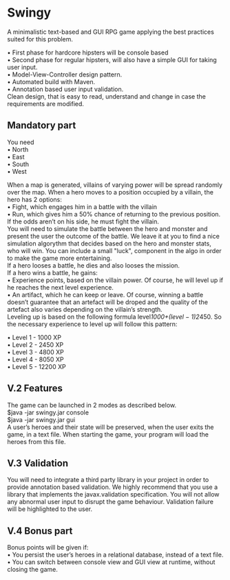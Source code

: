 # Swingy  

A minimalistic text-based and GUI RPG game applying the best
practices suited for this problem. 

• First phase for hardcore hipsters will be console based  
• Second phase for regular hipsters, will also have a simple GUI for taking user
input.  
• Model-View-Controller design pattern.  
• Automated build with Maven.  
• Annotation based user input validation.  
Clean design, that is easy to read, understand and change in case the requirements are modified. 

## Mandatory part  
You need  
• North  
• East  
• South  
• West  

When a map is generated, villains of varying power will be spread randomly over the
map. When a hero moves to a position occupied by a villain, the hero has 2 options:  
• Fight, which engages him in a battle with the villain  
• Run, which gives him a 50% chance of returning to the previous position. If the
odds aren’t on his side, he must fight the villain.  
You will need to simulate the battle between the hero and monster and present the
user the outcome of the battle. We leave it at you to find a nice simulation algorythm
that decides based on the hero and monster stats, who will win. You can include a small
"luck", component in the algo in order to make the game more entertaining.  
If a hero looses a battle, he dies and also looses the mission.  
If a hero wins a battle, he gains:  
• Experience points, based on the villain power. Of course, he will level up if he
reaches the next level experience.  
• An artifact, which he can keep or leave. Of course, winning a battle doesn’t guarantee
that an artefact will be droped and the quality of the artefact also varies
depending on the villain’s strength.  
Leveling up is based on the following formula level*1000+(level − 1)2*450. So the
necessary experience to level up will follow this pattern:
  
• Level 1 - 1000 XP  
• Level 2 - 2450 XP  
• Level 3 - 4800 XP  
• Level 4 - 8050 XP  
• Level 5 - 12200 XP
  
## V.2 Features  
The game can be launched in 2 modes as described below.  
$java -jar swingy.jar console  
$java -jar swingy.jar gui  
A user’s heroes and their state will be preserved, when the user exits the game, in a
text file. When starting the game, your program will load the heroes from this file.    

## V.3 Validation  
You will need to integrate a third party library in your project in order to provide annotation
based validation. We highly recommend that you use a library that implements
the javax.validation specification.
You will not allow any abnormal user input to disrupt the game behaviour. Validation
failure will be highlighted to the user.  

## V.4 Bonus part
Bonus points will be given if:  
• You persist the user’s heroes in a relational database, instead of a text file.  
• You can switch between console view and GUI view at runtime, without closing the
game.  